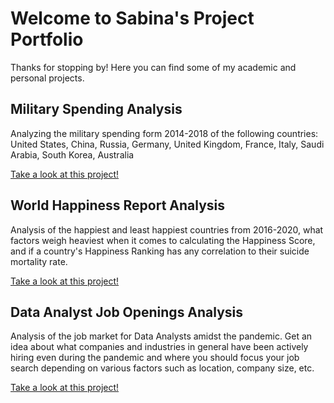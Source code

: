 # Welcome to Sabina's Project Portfolio

Thanks for stopping by! Here you can find some of my academic and personal projects.

## Military Spending Analysis 

Analyzing the military spending form 2014-2018 of the following countries: United States, China, Russia, Germany, United Kingdom, France, Italy, Saudi Arabia, South Korea, Australia

[Take a look at this project!](sabinaazim97.github.io/military_analysis.html)

## World Happiness Report Analysis

Analysis of the happiest and least happiest countries from 2016-2020, what factors weigh heaviest when it comes to calculating the Happiness Score, and if a country's Happiness Ranking has any correlation to their suicide mortality rate.

[Take a look at this project!](sabinaazim97.github.io/world_happiness.html)

## Data Analyst Job Openings Analysis 

Analysis of the job market for Data Analysts amidst the pandemic. Get an idea about what companies and industries in general have been actively hiring even during the pandemic and where you should focus your job search depending on various factors such as location, company size, etc.

[Take a look at this project!](sabinaazim97.github.io/job_analysis.html)
